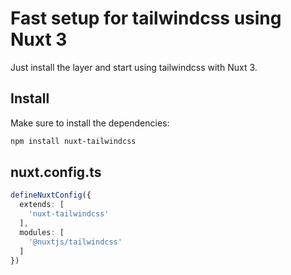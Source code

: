 # Fast setup for tailwindcss using Nuxt 3

Just install the layer and start using tailwindcss with Nuxt 3.

## Install

Make sure to install the dependencies:

```bash
npm install nuxt-tailwindcss
```

## nuxt.config.ts

```ts
defineNuxtConfig({
  extends: [
    'nuxt-tailwindcss'
  ],
  modules: [
    '@nuxtjs/tailwindcss'
  ]
})
```



